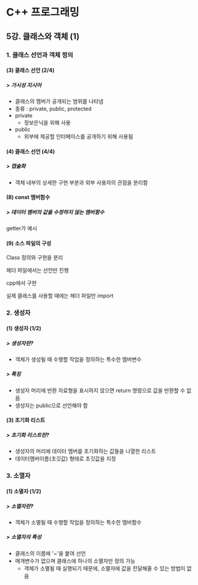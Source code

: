 # C++ 프로그래밍

## 5강. 클래스와 객체 (1)

### 1. 클래스 선언과 객체 정의

#### (3) 클래스 선언 (2/4)

##### > 가시성 지시어

- 클래스의 멤버가 공개되는 범위를 나타냄
- 종류 : private, public, protected
- private
  - 정보은닉을 위해 사용
- public
  - 외부에 제공할 인터페이스를 공개하기 위해 사용됨

#### (4) 클래스 선언 (4/4)

##### > 캡슐화

- 객체 내부의 상세한 구현 부분과 외부 사용자의 관점을 분리함

#### (8) const 멤버함수

##### > 데이터 멤버의 값을 수정하지 않는 멤버함수

getter가 예시

#### (9) 소스 파일의 구성

Class 정의와 구현을 분리

헤더 파일에서는 선언만 진행

cpp에서 구현

실제 클래스를 사용할 때에는 헤더 파일만 import

### 2. 생성자

#### (1) 생성자 (1/2)

##### > 생성자란?

- 객체가 생성될 때 수행할 작업을 정의하는 특수한 멤버변수

##### > 특징

- 생성자 머리에 반환 자료형을 표시하지 않으면 return  명령으로 값을 반환할 수 없음
- 생성자는 public으로 선언해야 함

#### (3) 초기화 리스트

##### > 초기화 리스트란?

- 생성자의 머리에 데이터 멤버를 초기화하는 값들을 나열한 리스트
- 데이터멤버이름{초깃값} 형태로 초깃값을 지정

### 3. 소멸자

#### (1) 소멸자 (1/2)

##### > 소멸자란?

- 객체가 소멸될 때 수행할 작업을 정의하는 특수한 멤버함수

##### > 소멸자의 특성

- 클래스의 이름에 '~'을 붙여 선언
- 매개변수가 없으며 클래스에 하나의 소멸자만 정의 가능
  - 객체가 소멸될 때 실행되기 때문에, 소멸자에 값을 전달해줄 수 있는 방법이 없음
